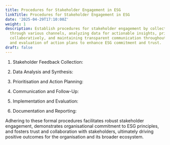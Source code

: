 ```yaml
---
title: Procedures for Stakeholder Engagement in ESG
linkTitle: Procedures for Stakeholder Engagement in ESG
date: '2025-04-29T17:10:00Z'
weight: 1
description: Establish procedures for stakeholder engagement by collecting feedback
  through various channels, analyzing data for actionable insights, prioritizing issues
  collaboratively, and maintaining transparent communication throughout the implementation
  and evaluation of action plans to enhance ESG commitment and trust.
draft: false
---
```



1. Stakeholder Feedback Collection:

1. Data Analysis and Synthesis:

1. Prioritisation and Action Planning:

1. Communication and Follow-Up:

1. Implementation and Evaluation:

1. Documentation and Reporting:

Adhering to these formal procedures facilitates robust stakeholder engagement, demonstrates organisational commitment to ESG principles, and fosters trust and collaboration with stakeholders, ultimately driving positive outcomes for the organisation and its broader ecosystem.